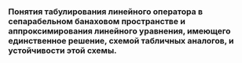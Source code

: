 ### Понятия табулирования линейного оператора в сепарабельном банаховом пространстве и аппроксимирования линейного уравнения, имеющего единственное решение, схемой табличных аналогов, и устойчивости этой схемы.

